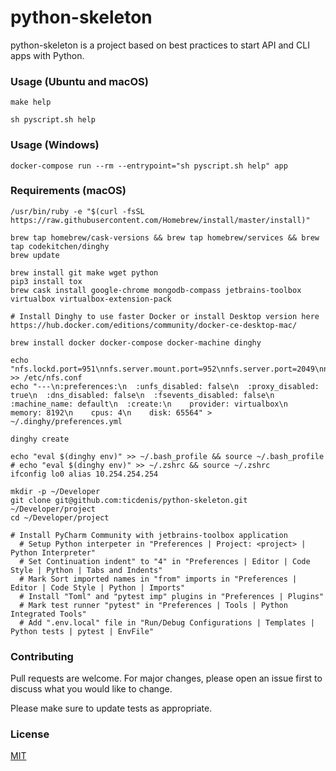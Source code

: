 # python-skeleton

python-skeleton is a project based on best practices to start API and CLI apps with Python.

### Usage (Ubuntu and macOS)

```shell
make help

sh pyscript.sh help
```

### Usage (Windows)

```shell
docker-compose run --rm --entrypoint="sh pyscript.sh help" app
```

### Requirements (macOS)

```shell
/usr/bin/ruby -e "$(curl -fsSL https://raw.githubusercontent.com/Homebrew/install/master/install)"

brew tap homebrew/cask-versions && brew tap homebrew/services && brew tap codekitchen/dinghy 
brew update

brew install git make wget python
pip3 install tox
brew cask install google-chrome mongodb-compass jetbrains-toolbox virtualbox virtualbox-extension-pack

# Install Dinghy to use faster Docker or install Desktop version here https://hub.docker.com/editions/community/docker-ce-desktop-mac/

brew install docker docker-compose docker-machine dinghy

echo "nfs.lockd.port=951\nnfs.server.mount.port=952\nnfs.server.port=2049\nnfs.server.rquota.port=953\nnfs.statd.port=954" >> /etc/nfs.conf
echo "---\n:preferences:\n  :unfs_disabled: false\n  :proxy_disabled: true\n  :dns_disabled: false\n  :fsevents_disabled: false\n  :machine_name: default\n  :create:\n    provider: virtualbox\n    memory: 8192\n    cpus: 4\n    disk: 65564" > ~/.dinghy/preferences.yml

dinghy create

echo "eval $(dinghy env)" >> ~/.bash_profile && source ~/.bash_profile
# echo "eval $(dinghy env)" >> ~/.zshrc && source ~/.zshrc
ifconfig lo0 alias 10.254.254.254

mkdir -p ~/Developer
git clone git@github.com:ticdenis/python-skeleton.git ~/Developer/project
cd ~/Developer/project

# Install PyCharm Community with jetbrains-toolbox application
  # Setup Python interpeter in "Preferences | Project: <project> | Python Interpreter"
  # Set Continuation indent" to "4" in "Preferences | Editor | Code Style | Python | Tabs and Indents"
  # Mark Sort imported names in "from" imports in "Preferences | Editor | Code Style | Python | Imports"
  # Install "Toml" and "pytest imp" plugins in "Preferences | Plugins"
  # Mark test runner "pytest" in "Preferences | Tools | Python Integrated Tools"
  # Add ".env.local" file in "Run/Debug Configurations | Templates | Python tests | pytest | EnvFile"
```

### Contributing

Pull requests are welcome. For major changes, please open an issue first to discuss what you would like to change.

Please make sure to update tests as appropriate.

### License

[MIT](https://github.com/ticdenis/python-skeleton/blob/master/LICENSE)
